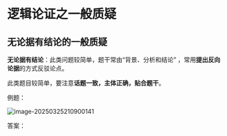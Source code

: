 # 逻辑论证之一般质疑

## 无论据有结论的一般质疑

**无论据有结论**：此类问题较简单，题干常由“背景、分析和结论” ，常用**提出反向论据**的方式反驳论点。

此类题目较简单，要注意**话题一致，主体正确，贴合题干**。

例题：

![image-20250325210900141](https://imagere.oss-cn-beijing.aliyuncs.com/mxyimage-20250325210900141.png)

答案：